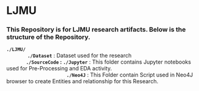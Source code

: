 # LJMU
### This Repository is for LJMU research artifacts. Below is the structure of the Repository.<br/>
 **`./LJMU/`**<br/>
&nbsp;&nbsp;&nbsp;&nbsp;&nbsp;&nbsp;&nbsp;&nbsp; &nbsp;&nbsp;&nbsp;&nbsp;  **`./Dataset`** : Dataset used for the research <br/>
&nbsp;&nbsp;&nbsp;&nbsp;&nbsp;&nbsp;&nbsp;&nbsp;&nbsp;&nbsp;&nbsp;&nbsp; **`./SourceCode` : `./Jupyter`**   : This folder contains Jupyter notebooks used for Pre-Processing and EDA activity.<br/>
&nbsp;&nbsp;&nbsp;&nbsp;&nbsp;&nbsp;&nbsp;&nbsp;&nbsp;&nbsp;&nbsp;&nbsp;&nbsp;&nbsp;&nbsp;&nbsp;&nbsp;&nbsp;&nbsp;&nbsp;&nbsp;&nbsp;&nbsp;&nbsp;&nbsp;&nbsp;&nbsp;&nbsp;&nbsp;&nbsp;&nbsp;&nbsp;&nbsp;&nbsp;&nbsp;&nbsp;&nbsp;&nbsp;&nbsp;&nbsp;**`./Neo4J`**     : This Folder contain Script used in Neo4J browser to create Entities and relationship for this Research.<br/>
 
